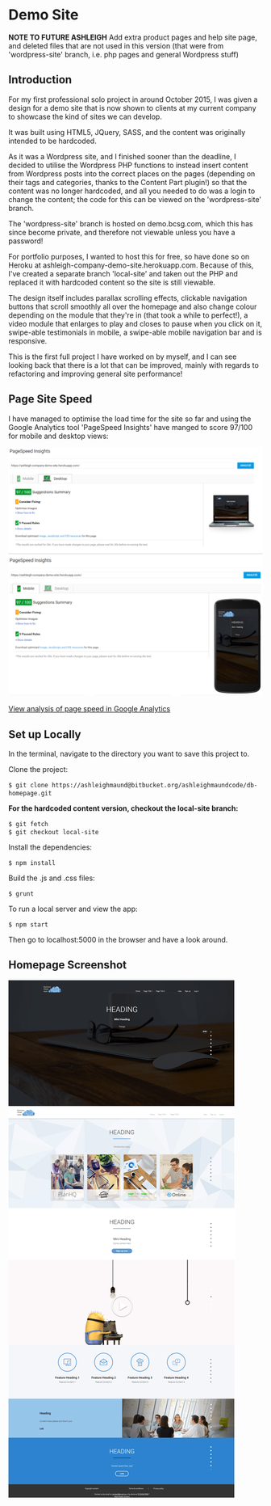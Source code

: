 Demo Site
==============

**NOTE TO FUTURE ASHLEIGH**
Add extra product pages and help site page, and deleted files that are not used in this version (that were from 'wordpress-site' branch, i.e. php pages and general Wordpress stuff)


Introduction
------------

For my first professional solo project in around October 2015, I was given a design for a demo site that is now shown to clients at my current company to showcase the kind of sites we can develop.

It was built using HTML5, JQuery, SASS, and the content was originally intended to be hardcoded.

As it was a Wordpress site, and I finished sooner than the deadline, I decided to utilise the Wordpress PHP functions to instead insert content from Wordpress posts into the correct places on the pages (depending on their tags and categories, thanks to the Content Part plugin!) so that the content was no longer hardcoded, and all you needed to do was a login to change the content; the code for this can be viewed on the 'wordpress-site' branch.

The 'wordpress-site' branch is hosted on demo.bcsg.com, which this has since become private, and therefore not viewable unless you have a password!

For portfolio purposes, I wanted to host this for free, so have done so on Heroku at ashleigh-company-demo-site.herokuapp.com. Because of this, I've created a separate branch 'local-site' and taken out the PHP and replaced it with hardcoded content so the site is still viewable.

The design itself includes parallax scrolling effects, clickable navigation buttons that scroll smoothly all over the homepage and also change colour depending on the module that they're in (that took a while to perfect!), a video module that enlarges to play and closes to pause when you click on it, swipe-able testimonials in mobile, a swipe-able mobile navigation bar and is responsive.

This is the first full project I have worked on by myself, and I can see looking back that there is a lot that can be improved, mainly with regards to refactoring and improving general site performance!


Page Site Speed
---------------

I have managed to optimise the load time for the site so far and using the Google Analytics tool 'PageSpeed Insights' have manged to score 97/100 for mobile and desktop views:

![Image](img/db-page-speed-desktop.png)
![Image](img/db-page-speed-mobile.png)

[View analysis of page speed in Google Analytics](https://developers.google.com/speed/pagespeed/insights/?url=https%3A%2F%2Fashleigh-company-demo-site.herokuapp.com%2F&tab=mobile)

Set up Locally
--------------

In the terminal, navigate to the directory you want to save this project to.

Clone the project:

```
$ git clone https://ashleighmaund@bitbucket.org/ashleighmaundcode/db-homepage.git
```

**For the hardcoded content version, checkout the local-site branch:**

```
$ git fetch
$ git checkout local-site
```

Install the dependencies:

```
$ npm install
```

Build the .js and .css files:

```
$ grunt
```

To run a local server and view the app:

```
$ npm start
```

Then go to localhost:5000 in the browser and have a look around.


Homepage Screenshot
-------------------

![Image](img/homepage-min.png)